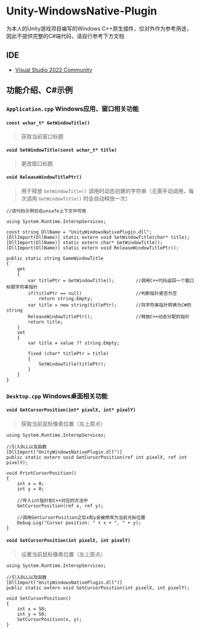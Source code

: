 # Unity-WindowsNative-Plugin
为本人的Unity游戏项目编写的Windows C++原生插件，仅对外作为参考用途，因此不提供完整的C#端代码，请自行参考下方文档

## IDE
- [Visual Studio 2022 Community](https://visualstudio.microsoft.com/vs/community/)


## 功能介绍、C#示例
### `Application.cpp` Windows应用、窗口相关功能

#### `const wchar_t* GetWindowTitle()`
> 获取当前窗口标题

#### `void SetWindowTitle(const wchar_t* title)`
> 更改窗口标题

#### `void ReleaseWindowTitlePtr()`
> 用于释放 `GetWindowTitle()` 调用时动态创建的字符串（无需手动调用，每次调用 `GetWindowTitle()` 时会自动释放一次）

```
//该代码示例仅在unsafe上下文中可用

using System.Runtime.InteropServices;

const string DllName = "UnityWindowsNativePlugin.dll";
[DllImport(DllName)] static extern void SetWindowTitle(char* title);
[DllImport(DllName)] static extern char* GetWindowTitle();
[DllImport(DllName)] static extern void ReleaseWindowTitlePtr();

public static string GameWindowTitle
{
    get
    {
        var titlePtr = GetWindowTitle();        //调用C++代码返回一个窗口标题字符串指针
        if(titlePtr == null)                    //判断指针是否为空
            return string.Empty;
        var title = new string(titlePtr);       //将字符串指针转换为C#的string
        ReleaseWindowTitlePtr();                //释放C++动态分配的指针
        return title;
    }
    set
    {
        var title = value ?? string.Empty;

        fixed (char* titlePtr = title)
        {
            SetWindowTitle(titlePtr);
        }
    }
}
```

### `Desktop.cpp` Windows桌面相关功能
#### `void GetCursorPosition(int* pixelX, int* pixelY)`
> 获取当前鼠标像素位置（左上原点）

```
using System.Runtime.InteropServices;

//引入DLL以及函数
[DllImport("UnityWindowsNativePlugin.dll")]
public static extern void GetCursorPosition(ref int pixelX, ref int pixelY);

void PrintCursorPosition()
{
	int x = 0;
	int y = 0;

	//传入int指针到C++对应的方法中
	GetCursorPosition(ref x, ref y);

	//调用GetCursorPosition之后x和y会被修改为当前光标位置
	Debug.Log("Cursor position: " + x + ", " + y);
}
```

#### `void SetCursorPosition(int pixelX, int pixelY) `
> 设置当前鼠标像素位置（左上原点）

```
using System.Runtime.InteropServices;

//引入DLL以及函数
[DllImport("UnityWindowsNativePlugin.dll")]
public static extern void SetCursorPosition(int pixelX, int pixelY);

void SetCursorPosition()
{
	int x = 50;
	int y = 50;
	SetCursorPosition(x, y);
}
```
